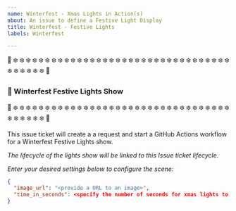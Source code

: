 ```yaml
---
name: Winterfest - Xmas Lights in Action(s)
about: An issue to define a Festive Light Display
title: Winterfest - Festive Lights
labels: Winterfest

---
```


🎄 ❄️ ❄️ ❄️ ❄️ ❄️ ❄️ ❄️ ❄️ ❄️ ❄️ ❄️ ❄️ ❄️ ❄️ ❄️ ❄️ ❄️ ❄️ ❄️ ❄️ ❄️ ❄️ ❄️ ❄️ ❄️ ❄️ ❄️ ❄️ ❄️ ❄️ ❄️ ❄️ ❄️ ❄️ ❄️ ❄️ ❄️ ❄️ ❄️ ❄️ 🎄

### 🎄 Winterfest Festive Lights Show

🎄 ❄️ ❄️ ❄️ ❄️ ❄️ ❄️ ❄️ ❄️ ❄️ ❄️ ❄️ ❄️ ❄️ ❄️ ❄️ ❄️ ❄️ ❄️ ❄️ ❄️ ❄️ ❄️ ❄️ ❄️ ❄️ ❄️ ❄️ ❄️ ❄️ ❄️ ❄️ ❄️ ❄️ ❄️ ❄️ ❄️ ❄️ ❄️ ❄️ ❄️ 🎄

This issue ticket will create a a request and start a GitHub Actions workflow for a Winterfest Festive Lights show.

_The lifecycle of the lights show will be linked to this Issue ticket lifecycle._

_Enter your desired settings below to configure the scene:_

```json
{
  "image_url": "<provide a URL to an image>",
  "time_in_seconds": <specify the number of seconds for xmas lights to run for>
}
```
